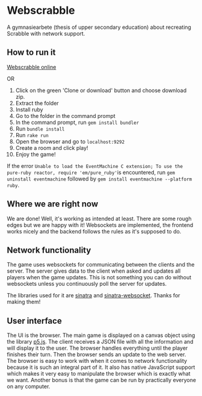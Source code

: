 # Webscrabble
A gymnasiearbete (thesis of upper secondary education) about recreating Scrabble with network support.

## How to run it
[Webscrabble online](http://webscrabble.herokuapp.com)

OR


1. Click on the green 'Clone or download' button and choose download zip.
2. Extract the folder
3. Install ruby
4. Go to the folder in the command prompt
5. In the command prompt, run ```gem install bundler```
6. Run ```bundle install```
7. Run ```rake run```
8. Open the browser and go to ```localhost:9292```
9. Create a room and click play!
10. Enjoy the game!

If the error ```Unable to load the EventMachine C extension; To use the pure-ruby reactor, require 'em/pure_ruby'```is encountered, run ```gem uninstall eventmachine``` followed by ```gem install eventmachine --platform ruby```.

## Where we are right now
We are done! Well, it's working as intended at least. There are some rough edges but we are happy with it! Websockets are implemented, the frontend works nicely and the backend follows the rules as it's supposed to do.

## Network functionality
The game uses websockets for communicating between the clients and the server. The server gives data to the client when asked and updates all players when the game updates. This is not something you can do without websockets unless you continuously poll the server for updates.

The libraries used for it are [sinatra](http://sinatrarb.com/) and [sinatra-websocket](https://github.com/gruis/sinatra-websocket). Thanks for making them!

## User interface
The UI is the browser. The main game is displayed on a canvas object using the library [p5.js](https://p5js.org/). The client receives a JSON file with all the information and will display it to the user. The browser handles everything until the player finishes their turn. Then the browser sends an update to the web server. The browser is easy to work with when it comes to network functionality because it is such an integral part of it. It also has native JavaScript support which makes it very easy to manipulate the browser which is exactly what we want. Another bonus is that the game can be run by practically everyone on any computer.
